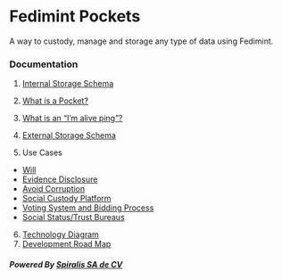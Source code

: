 # Fedimint Pockets

A way to custody, manage and storage any type of data using Fedimint.

### Documentation

1. [Internal Storage Schema](./docs/01-internal-storage-schema.md)

2. [What is a Pocket?](./docs/02-what-is-a-pocket.md)

3. [What is an “I’m alive ping”?](./docs/03-i-am-alive-ping.md)

4. [External Storage Schema](./docs/04-external-storage-schema.md)

5. Use Cases

- [Will](./docs/05-1-will-use-case.md)
- [Evidence Disclosure](./docs/05-2-evidence-disclosure-use-case.md)
- [Avoid Corruption](./docs/05-3-avoid-corruption-use-case.md)
- [Social Custody Platform](./docs/05-4-social-custody-platform.md)
- [Voting System and Bidding Process](./docs/05-5-voting-system-and-bidding-process.md)
- [Social Status/Trust Bureaus](./docs/05-6-social-status-trust-bureau.md)

6. [Technology Diagram](./docs/06-technology-diagram.md)
7. [Development Road Map](./docs/07-road-map-whats-next.md)

##### Powered By [Spiralis SA de CV](https://spiralis.com.mx/)
